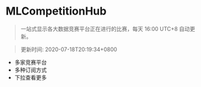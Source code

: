 # MLCompetitionHub

> 一站式显示各大数据竞赛平台正在进行的比赛，每天 16:00 UTC+8 自动更新。
  
> 更新时间: 2020-07-18T20:19:34+0800 

* 多家竞赛平台
* 多种订阅方式
* 下拉查看更多